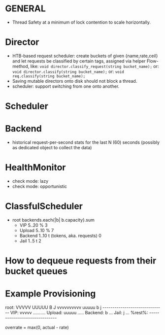 # GENERAL

- Thread Safety at a minimum of lock contention to scale horizontally.

# Director

- HTB-based request scheduler: create buckets of given {name,rate,ceil} and
  let requests be classified by certain tags, assigned via helper Flow-method,
  like: `void director.classify_request(string bucket_name);`
  or: `void director.classify(string bucket_name);`
  or: `void req.classify(string bucket_name);`
- Saving mutable directors onto disk should not block a thread.
- scheduler: support switching from one onto another.

# Scheduler

# Backend

- historical request-per-second stats for the last N (60) seconds
  (possibly as dedicated object to collect the data)

# HealthMonitor

- check mode: lazy
- check mode: opportunistic

# ClassfulScheduler

- root        backends.each{|b| b.capacity}.sum
  - VIP       5..20 %                               3
  - Upload    5..10 %                               7
  - Backend   1..10 t (tokens, aka. requests)       0
  - Jail      1..5 t                                2

# How to dequeue requests from their bucket queues

# Example Provisioning

  root:    VVVVV UUUUU B J vvvvvvvvvv uuuuu b j -------------------------------
  VIP:     vvvvv ..........
  Upload:  uuuuu .....
  Backend: b ...
  Jail:    j ...
  %rest%:  -------------------------------


overrate = max(0, actual - rate)
